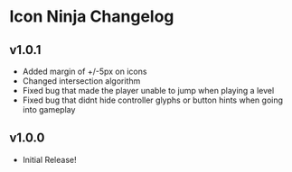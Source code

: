# Icon Ninja Changelog
## v1.0.1
- Added margin of +/-5px on icons
- Changed intersection algorithm
- Fixed bug that made the player unable to jump when playing a level
- Fixed bug that didnt hide controller glyphs or button hints when going into gameplay
## v1.0.0
- Initial Release!
